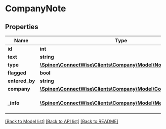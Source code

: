 # CompanyNote

## Properties
Name | Type | Description | Notes
------------ | ------------- | ------------- | -------------
**id** | **int** |  | [optional] 
**text** | **string** |  | 
**type** | [**\Spinen\ConnectWise\Clients\Company\Model\NoteTypeReference**](NoteTypeReference.md) |  | [optional] 
**flagged** | **bool** |  | [optional] 
**entered_by** | **string** |  | [optional] 
**company** | [**\Spinen\ConnectWise\Clients\Company\Model\CompanyReference**](CompanyReference.md) |  | [optional] 
**_info** | [**\Spinen\ConnectWise\Clients\Company\Model\Metadata**](Metadata.md) | Metadata of the entity | [optional] 

[[Back to Model list]](../README.md#documentation-for-models) [[Back to API list]](../README.md#documentation-for-api-endpoints) [[Back to README]](../README.md)


